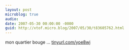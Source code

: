 ```yaml
---
layout: post
microblog: true
audio: 
date: 2007-05-30 00:00:00 -0000
guid: http://xtof.micro.blog/2007/05/30/t83605762.html
---
```

mon quartier bouge ... [tinyurl.com/yoe8wj](http://tinyurl.com/yoe8wj)
